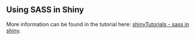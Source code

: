 ## Using SASS in Shiny

More information can be found in the tutorial here: [shinyTutorials - sass in shiny](https://davidruvolo51.github.io/shinytutorials/tutorials/sass-in-shiny/).
